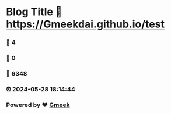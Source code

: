 # Blog Title :link: https://Gmeekdai.github.io/test 
### :page_facing_up: [4](https://Gmeekdai.github.io/test/tag.html) 
### :speech_balloon: 0 
### :hibiscus: 6348 
### :alarm_clock: 2024-05-28 18:14:44 
### Powered by :heart: [Gmeek](https://github.com/Meekdai/Gmeek)
